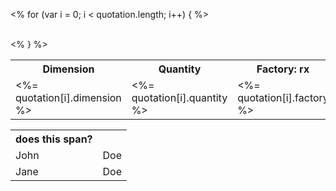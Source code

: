 <table>
   <tr>
      <th>Dimension</th>
      <th>Quantity</th>
      <th>Factory: rx</th>
   </tr>

   <% for (var i = 0; i < quotation.length; i++) { %>
    <tr>
      <td><%= quotation[i].dimension %></td>
      <td><%= quotation[i].quantity %></td>
      <td><%= quotation[i].factory %></td>
    </tr>    
   <% } %>
</table>
<table>
  <tr>
    <th>does this span?</th>
  </tr>
  <tr>
    <td>John</td>
    <td>Doe</td>
  </tr>
  <tr>
    <td>Jane</td>
    <td>Doe</td>
  </tr>
</table>